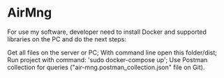 # AirMng
For use my software, developer need to install Docker and supported libraries on the PC and do the next steps:

Get all files on the server or PC;
With command line open this folder/dist;
Run project with command: 'sudo docker-compose up';
Use Postman collection for queries ("air-mng.postman_collection.json" file on Git).
